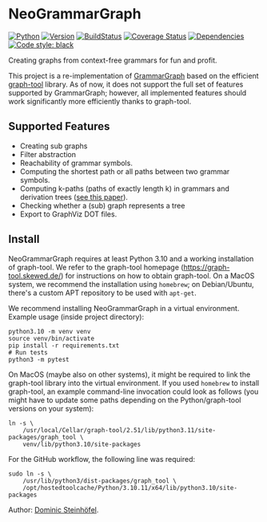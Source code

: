 # NeoGrammarGraph

[![Python](https://img.shields.io/pypi/pyversions/neo-grammar-graph.svg)](https://pypi.python.org/pypi/neo-grammar-graph/)
[![Version](https://img.shields.io/pypi/v/neo-grammar-graph)](https://pypi.python.org/pypi/neo-grammar-graph/)
[![BuildStatus](https://img.shields.io/github/actions/workflow/status/rindPHI/NeoGrammarGraph/test-gg.yml?branch=main)](https://img.shields.io/github/actions/workflow/status/rindPHI/NeoGrammarGraph/test-gg.yml?branch=main)
[![Coverage Status](https://coveralls.io/repos/github/rindPHI/NeoGrammarGraph/badge.svg?branch=main)](https://coveralls.io/github/rindPHI/NeoGrammarGraph?branch=main)
[![Dependencies](https://img.shields.io/librariesio/release/github/rindphi/NeoGrammarGraph)](https://libraries.io/github/rindPHI/NeoGrammarGraph)
[![Code style: black](https://img.shields.io/badge/code%20style-black-000000.svg)](https://github.com/psf/black)

Creating graphs from context-free grammars for fun and profit.

This project is a re-implementation of [GrammarGraph](https://github.com/rindPHI/GrammarGraph/)
based on the efficient [graph-tool](https://graph-tool.skewed.de/) library. As of now,
it does not support the full set of features supported by GrammarGraph; however, all
implemented features should work significantly more efficiently thanks to graph-tool.

## Supported Features

* Creating sub graphs
* Filter abstraction
* Reachability of grammar symbols.
* Computing the shortest path or all paths between two grammar symbols.
* Computing k-paths (paths of exactly length k) in grammars and derivation trees 
  ([see this paper](https://ieeexplore.ieee.org/document/8952419)).
* Checking whether a (sub) graph represents a tree
* Export to GraphViz DOT files.

## Install

NeoGrammarGraph requires at least Python 3.10 and a working installation of graph-tool.
We refer to the graph-tool homepage (https://graph-tool.skewed.de/) for instructions
on how to obtain graph-tool. On a MacOS system, we recommend the installation using
`homebrew`; on Debian/Ubuntu, there's a custom APT repository to be used with `apt-get`.

We recommend installing NeoGrammarGraph in a virtual environment.
Example usage (inside project directory):

```shell
python3.10 -m venv venv
source venv/bin/activate
pip install -r requirements.txt
# Run tests
python3 -m pytest
```

On MacOS (maybe also on other systems), it might be required to link the graph-tool
library into the virtual environment. If you used `homebrew` to install graph-tool,
an example command-line invocation could look as follows (you might have to update
some paths depending on the Python/graph-tool versions on your system):

```shell
ln -s \
    /usr/local/Cellar/graph-tool/2.51/lib/python3.11/site-packages/graph_tool \
    venv/lib/python3.10/site-packages
```

For the GitHub workflow, the following line was required:

```shell
sudo ln -s \
    /usr/lib/python3/dist-packages/graph_tool \
    /opt/hostedtoolcache/Python/3.10.11/x64/lib/python3.10/site-packages
```

Author: [Dominic Steinhöfel](https://www.dominic-steinhoefel.de).
